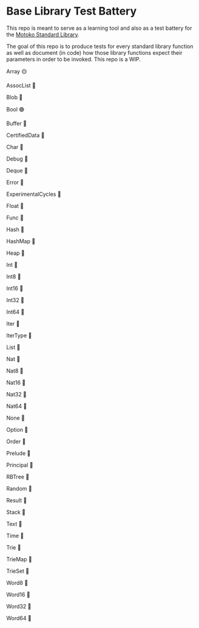 # Base Library Test Battery

This repo is meant to serve as a learning tool and also as a test battery for the [Motoko Standard Library](https://sdk.dfinity.org/docs/base-libraries/).

The goal of this repo is to produce tests for every standard library function as well as document (in code) how those library functions expect their parameters in order to be invoked. This repo is a WIP.


Array 🟡

AssocList 🔴

Blob 🔴

Bool 🟢

Buffer 🔴

CertifiedData 🔴

Char 🔴

Debug 🔴

Deque 🔴

Error 🔴

ExperimentalCycles 🔴

Float 🔴

Func 🔴

Hash 🔴

HashMap 🔴

Heap 🔴

Int 🔴

Int8 🔴

Int16 🔴

Int32 🔴

Int64 🔴

Iter 🔴

IterType 🔴

List 🔴

Nat 🔴

Nat8 🔴

Nat16 🔴

Nat32 🔴

Nat64 🔴

None 🔴

Option 🔴

Order 🔴

Prelude 🔴

Principal 🔴

RBTree 🔴

Random 🔴

Result 🔴

Stack 🔴

Text 🔴

Time 🔴

Trie 🔴

TrieMap 🔴

TrieSet 🔴

Word8 🔴

Word16 🔴

Word32 🔴

Word64 🔴
